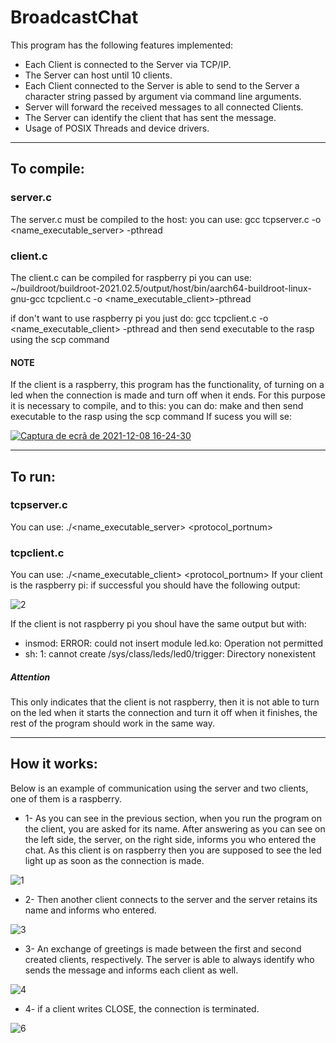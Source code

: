 # BroadcastChat


This program has the following features implemented:

- Each Client is connected to the Server via TCP/IP.
- The Server can host until 10 clients.
- Each Client connected to the Server is able to send to the Server a character string passed by argument via command line arguments. 
- Server will forward the received messages to all connected Clients.
- The Server can identify the client that has sent the message. 
- Usage of POSIX Threads and device drivers.

-----------------------------------------------------------------------------------------------------------------------------------------------------------------

## To compile:

### server.c
The server.c must be compiled to the host:
you can use: gcc tcpserver.c -o <name_executable_server> -pthread

### client.c
The client.c can be compiled for raspberry pi
you can use:  ~/buildroot/buildroot-2021.02.5/output/host/bin/aarch64-buildroot-linux-gnu-gcc tcpclient.c -o <name_executable_client>-pthread

if don't want to use raspberry pi
you just do: gcc tcpclient.c -o <name_executable_client> -pthread
and then send executable to  the rasp using the scp command

#### NOTE
If the client is a raspberry, this program has the functionality, of turning on a led when the connection is made and turn off when it ends. For this purpose it is necessary to compile, and to this:
you can do: make
and then send executable to  the rasp using the scp command
If sucess you will se: 

[
![Captura de ecrã de 2021-12-08 16-24-30](https://user-images.githubusercontent.com/95348254/145245680-36ef5901-d67a-42ba-9a7d-728d976155e7.png)
](url)

------------------------------------------------------------------------------------------------------------------------------------------------------------------

## To run:

 ### tcpserver.c
You can use: ./<name_executable_server> <protocol_portnum>

 ### tcpclient.c
You can use: ./<name_executable_client>   <servername> <protocol_portnum>
If your client is the raspberry pi:
 if successful you should have the following output:
 
 ![2](https://user-images.githubusercontent.com/95348254/145248548-9a4b3f03-cbe5-4c61-a61f-a746ebad0a1c.png)

If the client is not raspberry pi
you shoul have the same output but with: 
 - insmod: ERROR: could not insert module led.ko: Operation not permitted
 - sh: 1: cannot create /sys/class/leds/led0/trigger: Directory nonexistent
 
 ##### Attention
 This only indicates that the client is not raspberry, then it is not able to turn on the led when it starts the connection and turn it off when it finishes, the rest of the program should work in the same way.


------------------------------------------------------------------------------------------------------------------------------------------------------------------

 ## How it works:
 
Below is an example of communication using the server and two clients, one of them is a raspberry. 
 
 - 1- As you can see in the previous section, when you run the program on the client, you are asked for its name. After answering as you can see on the left side, the server, on the right side, informs you who entered the chat. As this client is on raspberry then you are supposed to see the led light up as soon as the connection is made.
 

 ![1](https://user-images.githubusercontent.com/95348254/145256231-03a06918-7c1e-4f99-888e-bcc43d9cfb01.png)
 
 
 - 2- Then another client connects to the server and the server retains its name and informs who entered.
  
 ![3](https://user-images.githubusercontent.com/95348254/145257498-d5ef8652-d4b8-4a10-b350-695148477fbe.png)
 
 
 - 3- An exchange of greetings is made between the first and second created clients, respectively. The server is able to always identify who sends the message and informs each client as well.
 
![4](https://user-images.githubusercontent.com/95348254/145257509-acce0ed8-a727-4a08-81ae-93cd291e872a.png)
 
 - 4- if a client writes CLOSE, the connection is terminated.
 
![6](https://user-images.githubusercontent.com/95348254/145259623-d1df73cb-1c9a-45f7-9a39-9db79ea9fed9.png)

 
 
 









